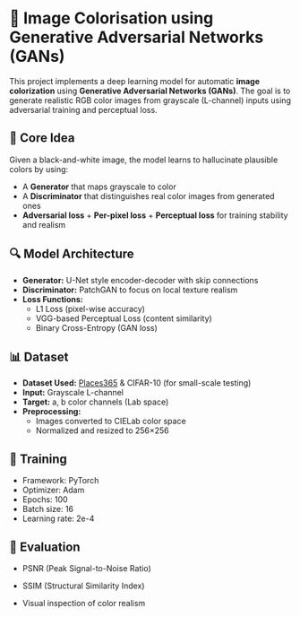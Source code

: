 # 🎨 Image Colorisation using Generative Adversarial Networks (GANs)

This project implements a deep learning model for automatic **image colorization** using **Generative Adversarial Networks (GANs)**. The goal is to generate realistic RGB color images from grayscale (L-channel) inputs using adversarial training and perceptual loss.

## 🧠 Core Idea

Given a black-and-white image, the model learns to hallucinate plausible colors by using:
- A **Generator** that maps grayscale to color
- A **Discriminator** that distinguishes real color images from generated ones
- **Adversarial loss** + **Per-pixel loss** + **Perceptual loss** for training stability and realism

## 🔍 Model Architecture

- **Generator:** U-Net style encoder-decoder with skip connections  
- **Discriminator:** PatchGAN to focus on local texture realism  
- **Loss Functions:**
  - L1 Loss (pixel-wise accuracy)
  - VGG-based Perceptual Loss (content similarity)
  - Binary Cross-Entropy (GAN loss)

## 📊 Dataset

- **Dataset Used:** [Places365](http://places2.csail.mit.edu/) & CIFAR-10 (for small-scale testing)
- **Input:** Grayscale L-channel
- **Target:** a, b color channels (Lab space)
- **Preprocessing:**
  - Images converted to CIELab color space
  - Normalized and resized to 256×256

## 🚀 Training

- Framework: PyTorch  
- Optimizer: Adam  
- Epochs: 100  
- Batch size: 16  
- Learning rate: 2e-4  

## 🧪 Evaluation
- PSNR (Peak Signal-to-Noise Ratio)

- SSIM (Structural Similarity Index)

- Visual inspection of color realism

